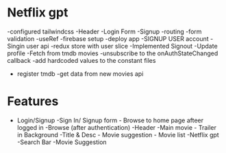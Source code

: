 # Netflix gpt

-configured tailwindcss
-Header
-Login Form
-Signup
-routing
-form validation -useRef
-firebase setup
-deploy app
-SIGNUP USER account
-Singin user api
-redux store with user slice
-Implemented Signout
-Update profile
-Fetch from tmdb movies
-unsubscribe to the onAuthStateChanged callback
-add hardcoded values to the constant files
- register tmdb
-get data from new movies api
# Features

- Login/Signup
  -Sign In/ Signup form - Browse to home page afteer logged in
  -Browse (after authentication)
  -Header
  -Main movie - Trailer in Background
  -Title & Desc - Movie suggestion - Movie list
  -Netflix gpt
  -Search Bar
  -Movie Suggestion
